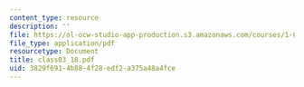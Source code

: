 ```yaml
---
content_type: resource
description: ''
file: https://ol-ocw-studio-app-production.s3.amazonaws.com/courses/1-017-computing-and-data-analysis-for-environmental-applications-fall-2003/3829f6914b884f28edf2a375a48a4fce_class03_18.pdf
file_type: application/pdf
resourcetype: Document
title: class03_18.pdf
uid: 3829f691-4b88-4f28-edf2-a375a48a4fce
---
```

